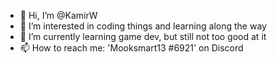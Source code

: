 - 👋 Hi, I’m @KamirW
- 👀 I’m interested in coding things and learning along the way
- 🌱 I’m currently learning game dev, but still not too good at it
- 📫 How to reach me: 'Mooksmart13 #6921' on Discord

<!---
KamirW/KamirW is a ✨ special ✨ repository because its `README.md` (this file) appears on your GitHub profile.
You can click the Preview link to take a look at your changes.
--->

